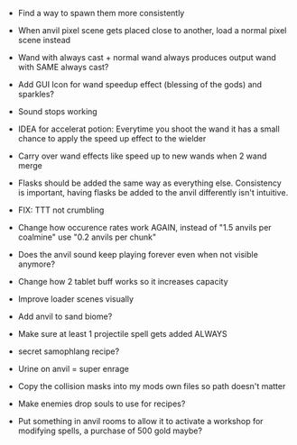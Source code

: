 - Find a way to spawn them more consistently
- When anvil pixel scene gets placed close to another, load a normal pixel scene instead
- Wand with always cast + normal wand always produces output wand with SAME always cast?
- Add GUI Icon for wand speedup effect (blessing of the gods) and sparkles?

- Sound stops working

- IDEA for accelerat potion: Everytime you shoot the wand it has a small chance to apply the speed up effect to the wielder
- Carry over wand effects like speed up to new wands when 2 wand merge
- Flasks should be added the same way as everything else. Consistency is important, having flasks be added to the anvil differently isn't intuitive.

- FIX: TTT not crumbling
- Change how occurence rates work AGAIN, instead of "1.5 anvils per coalmine" use "0.2 anvils per chunk"
- Does the anvil sound keep playing forever even when not visible anymore?
- Change how 2 tablet buff works so it increases capacity
- Improve loader scenes visually
- Add anvil to sand biome?
- Make sure at least 1 projectile spell gets added ALWAYS
- secret samophlang recipe?
- Urine on anvil = super enrage
- Copy the collision masks into my mods own files so path doesn't matter
- Make enemies drop souls to use for recipes?
- Put something in anvil rooms to allow it to activate a workshop for modifying spells, a purchase of 500 gold maybe?
